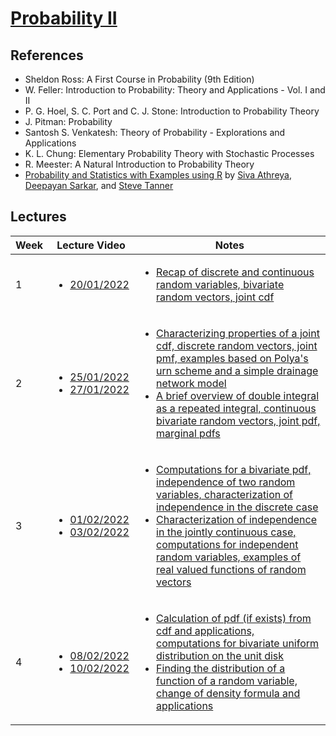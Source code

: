 # [Probability II](https://sites.google.com/view/parthanilroy/home/teaching/probability-ii)

## References

- Sheldon Ross: A First Course in Probability (9th Edition)
- W. Feller: Introduction to Probability: Theory and Applications - Vol. I and II
- P. G. Hoel, S. C. Port and C. J. Stone: Introduction to Probability Theory
- J. Pitman: Probability
- Santosh S. Venkatesh: Theory of Probability - Explorations and Applications
- K. L. Chung: Elementary Probability Theory with Stochastic Processes
- R. Meester: A Natural Introduction to Probability Theory
- [Probability and Statistics with Examples using R](https://www.isibang.ac.in/~athreya/psweur) by [Siva Athreya](https://www.isibang.ac.in/~athreya), [Deepayan Sarkar](https://www.isid.ac.in/~deepayan/), and [Steve Tanner](https://www.eou.edu/math/math-faculty/)

## Lectures

| Week | Lecture Video                                                                                                                                                                                 | Notes                                                                                                                                                                                                                                                                                                                                                                                 |
| ---- | --------------------------------------------------------------------------------------------------------------------------------------------------------------------------------------------- | ------------------------------------------------------------------------------------------------------------------------------------------------------------------------------------------------------------------------------------------------------------------------------------------------------------------------------------------------------------------------------------- |
| 1    | <ul><li> [20/01/2022](https://drive.google.com/file/d/1NXuWWAprf1hN117K867zn1lz3bccHeLT/view) </ul>                                                                                           | <ul><li> [Recap of discrete and continuous random variables, bivariate random vectors, joint cdf](Lecture-Notes/Lecture-01.pdf) </ul>                                                                                                                                                                                                                                                 |
| 2    | <ul><li> [25/01/2022](https://drive.google.com/file/d/1vo8vcBRDTwSdiSywJkASkqasKj209MvV/view) <li> [27/01/2022](https://drive.google.com/file/d/1sq-84U1Q0bZcXZxYbyL4tI5qKwnhRrW_/view) </ul> | <ul><li> [Characterizing properties of a joint cdf, discrete random vectors, joint pmf, examples based on Polya's urn scheme and a simple drainage network model](Lecture-Notes/Lecture-02.pdf) <li> [A brief overview of double integral as a repeated integral, continuous bivariate random vectors, joint pdf, marginal pdfs](Lecture-Notes/Lecture-03.pdf) </ul>                  |
| 3    | <ul><li> [01/02/2022](https://drive.google.com/file/d/18kg8n0AdlPeVwqAyXAk05LRiluubMR_c/view) <li> [03/02/2022](https://drive.google.com/file/d/1v05AzFeKIx9txGN1YO85lAI3kpXMA14v/view) </ul> | <ul><li> [Computations for a bivariate pdf, independence of two random variables, characterization of independence in the discrete case](Lecture-Notes/Lecture-04.pdf) <li> [Characterization of independence in the jointly continuous case, computations for independent random variables, examples of real valued functions of random vectors](Lecture-Notes/Lecture-05.pdf) </ul> |
| 4    | <ul><li> [08/02/2022](https://drive.google.com/file/d/1LDb-XWUBZlC9MU1OyupnGaRegXG2dalN/view) <li> [10/02/2022](https://drive.google.com/file/d/1QaF0_VUysTAaTVvr3077wJJPtuefbJjh/view) </ul> | <ul><li> [Calculation of pdf (if exists) from cdf and applications, computations for bivariate uniform distribution on the unit disk](Lecture-Notes/Lecture-06.pdf) <li> [Finding the distribution of a function of a random variable, change of density formula and applications](Lecture-Notes/Lecture-07.pdf) </ul>                                                                |
